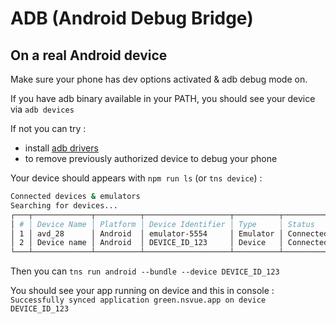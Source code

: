 # ADB (Android Debug Bridge)

## On a real Android device

Make sure your phone has dev options activated & adb debug mode on.

If you have adb binary available in your PATH, you should see your device via `adb devices`

If not you can try :

- install [adb drivers](https://adb.clockworkmod.com/)
- to remove previously authorized device to debug your phone

Your device should appears with `npm run ls` (or `tns device`) :

```bash
Connected devices & emulators
Searching for devices...
┌───┬─────────────┬──────────┬───────────────────┬──────────┬───────────┐
│ # │ Device Name │ Platform │ Device Identifier │ Type     │ Status    │
│ 1 │ avd_28      │ Android  │ emulator-5554     │ Emulator │ Connected │
│ 2 │ Device name │ Android  │ DEVICE_ID_123     │ Device   │ Connected │
└───┴─────────────┴──────────┴───────────────────┴──────────┴───────────┘
```

Then you can `tns run android --bundle --device DEVICE_ID_123`

You should see your app running on device and this in console : `Successfully synced application green.nsvue.app on device DEVICE_ID_123`
